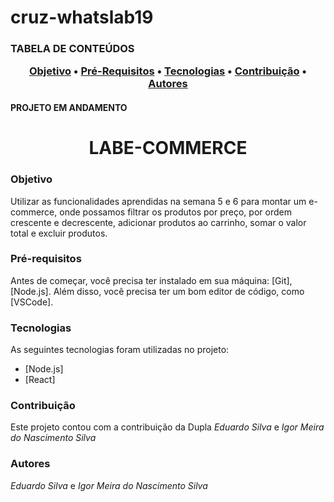 # cruz-whatslab19


<h3>TABELA DE CONTEÚDOS
<p align="center">
 <a href="#objetivo">Objetivo</a> •
  <a href="#Pré-Requisitos">Pré-Requisitos</a> • 
 <a href="#tecnologias">Tecnologias</a> • 
 <a href="#contribuicao">Contribuição</a> • 
 <a href="#autores">Autores</a> 
</p>
  
<h4>PROJETO EM ANDAMENTO</h4>


<h1 align="center">LABE-COMMERCE</h1>

### Objetivo

<p>Utilizar as funcionalidades aprendidas na semana 5 e 6 para montar um e-commerce, onde possamos filtrar os produtos por preço, por ordem crescente e decrescente, adicionar produtos ao carrinho, somar o valor total e excluir produtos.</p>

### Pré-requisitos

Antes de começar, você precisa ter instalado em sua máquina: [Git], [Node.js].
Além disso, você precisa ter um bom editor de código, como [VSCode].

### Tecnologias

As seguintes tecnologias foram utilizadas no projeto:

- [Node.js]
- [React]

### Contribuição

Este projeto contou com a contribuição da Dupla *Eduardo Silva* e *Igor Meira do Nascimento Silva*

### Autores

*Eduardo Silva* e *Igor Meira do Nascimento Silva*

